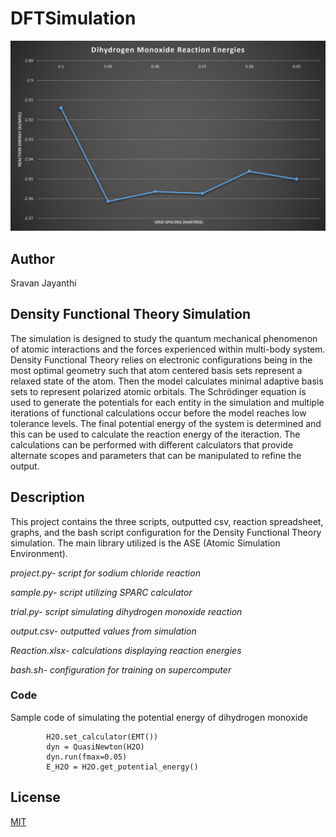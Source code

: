 # DFTSimulation

![Reaction Energy Graph](reactionenergy.PNG)

## Author
Sravan Jayanthi

## Density Functional Theory Simulation
The simulation is designed to study the quantum mechanical phenomenon of atomic interactions and the forces experienced within multi-body system. Density Functional Theory relies on electronic configurations being in the most optimal geometry such that atom centered basis sets represent a relaxed state of the atom. Then the model calculates minimal adaptive basis sets to represent polarized atomic orbitals. The Schrödinger equation is used to generate the potentials for each entity in the simulation and multiple iterations of functional calculations occur before the model reaches low tolerance levels. The final potential energy of the system is determined and this can be used to calculate the reaction energy of the iteraction. The calculations can be performed with different calculators that provide alternate scopes and parameters that can be manipulated to refine the output. 


## Description
This project contains the three scripts, outputted csv, reaction spreadsheet, graphs, and the bash script configuration for the Density Functional Theory simulation. The main library utilized is the ASE (Atomic Simulation Environment).

*project.py- script for sodium chloride reaction*

*sample.py- script utilizing SPARC calculator*

*trial.py- script simulating dihydrogen monoxide reaction*

*output.csv- outputted values from simulation*

*Reaction.xlsx- calculations displaying reaction energies*

*bash.sh- configuration for training on supercomputer*


### Code
Sample code of simulating the potential energy of dihydrogen monoxide

            H2O.set_calculator(EMT())
            dyn = QuasiNewton(H2O)
            dyn.run(fmax=0.05)
            E_H2O = H2O.get_potential_energy()


## License
[MIT](LICENSE)
